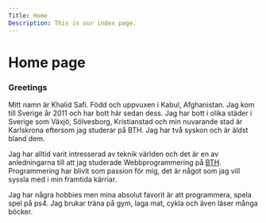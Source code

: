 ```yaml
---
Title: Home
Description: This is our index page.
---
```


Home page
==========================

<h3>Greetings</h3>

Mitt namn är Khalid Safi. Född och uppvuxen i Kabul, Afghanistan. Jag kom till Sverige år 2011 och har bott här sedan dess.
Jag har bott i olika städer i Sverige som Växjö, Sölvesborg, Kristianstad och min nuvarande stad är Karlskrona eftersom jag studerar på BTH.
Jag har två syskon och är äldst bland dem.

Jag har alltid varit intresserad av teknik världen och det är en av anledningarna till att jag studerade Webbprogrammering på [BTH](https://www.bth.se/utbildning/program/pagwe/).
Programmering har blivit som passion för mig, det är något som jag vill syssla med i min framtida kärriar.

Jag har några hobbies men mina absolut favorit är att programmera, spela spel på ps4. Jag brukar träna på gym, laga mat, cykla och även läser många böcker.
